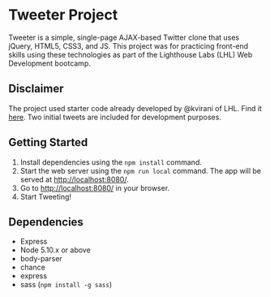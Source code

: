 # Tweeter Project

Tweeter is a simple, single-page AJAX-based Twitter clone that uses jQuery, HTML5, CSS3, and JS. This project was for practicing front-end skills using these technologies as part of the Lighthouse Labs (LHL) Web Development bootcamp. 

## Disclaimer

The project used starter code already developed by @kvirani of LHL.  Find it [here](https://github.com/lighthouse-labs/tweeter). 
Two initial tweets are included for development purposes.

## Getting Started

1. Install dependencies using the `npm install` command.
3. Start the web server using the `npm run local` command. The app will be served at <http://localhost:8080/>.
4. Go to <http://localhost:8080/> in your browser.
5. Start Tweeting! 

## Dependencies

- Express
- Node 5.10.x or above
- body-parser
- chance
- express
- sass (`npm install -g sass`)

